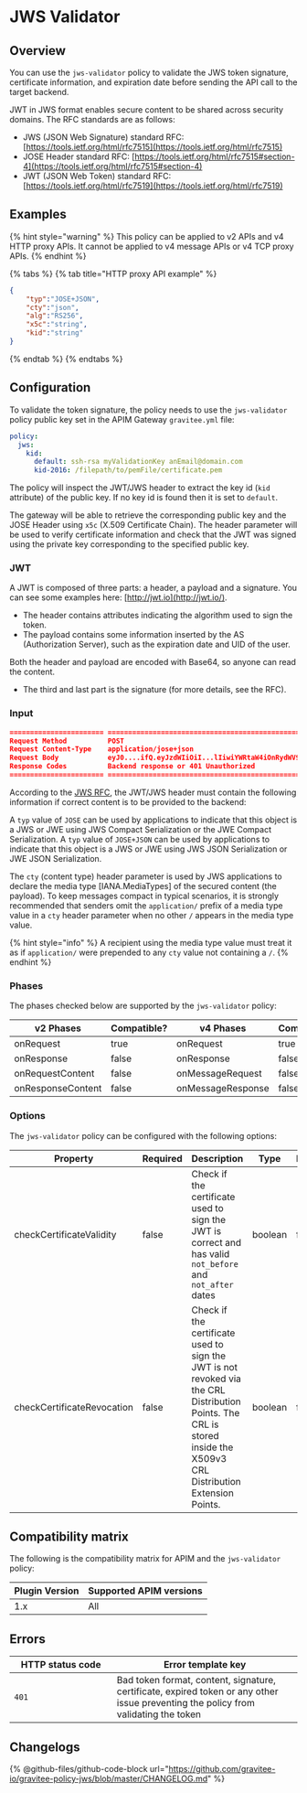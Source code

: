 # JWS Validator

## Overview

You can use the `jws-validator` policy to validate the JWS token signature, certificate information, and expiration date before sending the API call to the target backend.

JWT in JWS format enables secure content to be shared across security domains. The RFC standards are as follows:

* JWS (JSON Web Signature) standard RFC: [https://tools.ietf.org/html/rfc7515](https://tools.ietf.org/html/rfc7515)
* JOSE Header standard RFC: [https://tools.ietf.org/html/rfc7515#section-4](https://tools.ietf.org/html/rfc7515#section-4)
* JWT (JSON Web Token) standard RFC: [https://tools.ietf.org/html/rfc7519](https://tools.ietf.org/html/rfc7519)

## Examples

{% hint style="warning" %}
This policy can be applied to v2 APIs and v4 HTTP proxy APIs. It cannot be applied to v4 message APIs or v4 TCP proxy APIs.
{% endhint %}

{% tabs %}
{% tab title="HTTP proxy API example" %}
```json
{
    "typ":"JOSE+JSON",
    "cty":"json",
    "alg":"RS256",
    "x5c":"string",
    "kid":"string"
}
```
{% endtab %}
{% endtabs %}

## Configuration

To validate the token signature, the policy needs to use the `jws-validator` policy public key set in the APIM Gateway `gravitee.yml` file:

```yaml
policy:
  jws:
    kid:
      default: ssh-rsa myValidationKey anEmail@domain.com
      kid-2016: /filepath/to/pemFile/certificate.pem
```

The policy will inspect the JWT/JWS header to extract the key id (`kid` attribute) of the public key. If no key id is found then it is set to `default`.

The gateway will be able to retrieve the corresponding public key and the JOSE Header using `x5c` (X.509 Certificate Chain). The header parameter will be used to verify certificate information and check that the JWT was signed using the private key corresponding to the specified public key.

### JWT

A JWT is composed of three parts: a header, a payload and a signature. You can see some examples here: [http://jwt.io](http://jwt.io/).

* The header contains attributes indicating the algorithm used to sign the token.
* The payload contains some information inserted by the AS (Authorization Server), such as the expiration date and UID of the user.

Both the header and payload are encoded with Base64, so anyone can read the content.

* The third and last part is the signature (for more details, see the RFC).

### Input

```json
======================= =================================================
Request Method          POST
Request Content-Type    application/jose+json
Request Body            eyJ0....ifQ.eyJzdWIiOiI...lIiwiYWRtaW4iOnRydWV9.TJVA95...h7HgQ
Response Codes          Backend response or 401 Unauthorized
======================= =================================================
```

According to the [JWS RFC](https://tools.ietf.org/html/rfc7515#section-4.1.10), the JWT/JWS header must contain the following information if correct content is to be provided to the backend:

A `typ` value of `JOSE` can be used by applications to indicate that this object is a JWS or JWE using JWS Compact Serialization or the JWE Compact Serialization. A `typ` value of `JOSE+JSON` can be used by applications to indicate that this object is a JWS or JWE using JWS JSON Serialization or JWE JSON Serialization.

The `cty` (content type) header parameter is used by JWS applications to declare the media type \[IANA.MediaTypes] of the secured content (the payload). To keep messages compact in typical scenarios, it is strongly recommended that senders omit the `application/` prefix of a media type value in a `cty` header parameter when no other `/` appears in the media type value.

{% hint style="info" %}
A recipient using the media type value must treat it as if `application/` were prepended to any `cty` value not containing a `/`.
{% endhint %}

### Phases

The phases checked below are supported by the `jws-validator` policy:

<table data-full-width="false"><thead><tr><th width="202">v2 Phases</th><th width="139" data-type="checkbox">Compatible?</th><th width="198">v4 Phases</th><th data-type="checkbox">Compatible?</th></tr></thead><tbody><tr><td>onRequest</td><td>true</td><td>onRequest</td><td>true</td></tr><tr><td>onResponse</td><td>false</td><td>onResponse</td><td>false</td></tr><tr><td>onRequestContent</td><td>false</td><td>onMessageRequest</td><td>false</td></tr><tr><td>onResponseContent</td><td>false</td><td>onMessageResponse</td><td>false</td></tr></tbody></table>

### Options

The `jws-validator` policy can be configured with the following options:

<table><thead><tr><th width="274">Property</th><th data-type="checkbox">Required</th><th width="210">Description</th><th>Type</th><th>Default</th></tr></thead><tbody><tr><td>checkCertificateValidity</td><td>false</td><td>Check if the certificate used to sign the JWT is correct and has valid <code>not_before</code> and <code>not_after</code> dates</td><td>boolean</td><td>false</td></tr><tr><td>checkCertificateRevocation</td><td>false</td><td>Check if the certificate used to sign the JWT is not revoked via the CRL Distribution Points. The CRL is stored inside the X509v3 CRL Distribution Extension Points.</td><td>boolean</td><td>false</td></tr></tbody></table>

## Compatibility matrix

The following is the compatibility matrix for APIM and the `jws-validator` policy:

<table data-full-width="false"><thead><tr><th>Plugin Version</th><th>Supported APIM versions</th></tr></thead><tbody><tr><td>1.x</td><td>All</td></tr></tbody></table>

## Errors

<table data-full-width="false"><thead><tr><th width="203.5">HTTP status code</th><th width="387">Error template key</th></tr></thead><tbody><tr><td><code>401</code></td><td>Bad token format, content, signature, certificate, expired token or any other issue preventing the policy from validating the token</td></tr></tbody></table>

## Changelogs

{% @github-files/github-code-block url="https://github.com/gravitee-io/gravitee-policy-jws/blob/master/CHANGELOG.md" %}
